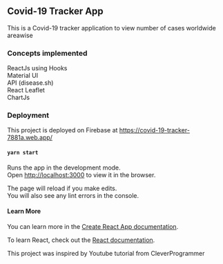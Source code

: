## Covid-19 Tracker App

This is a Covid-19 tracker application to view number of cases worldwide areawise 

### Concepts implemented

ReactJs using Hooks<br />
Material UI<br />
API (disease.sh)<br />
React Leaflet<br />
ChartJs<br />

### Deployment

This project is deployed on Firebase at https://covid-19-tracker-7881a.web.app/

#### `yarn start`

Runs the app in the development mode.<br />
Open [http://localhost:3000](http://localhost:3000) to view it in the browser.

The page will reload if you make edits.<br />
You will also see any lint errors in the console.

#### Learn More

You can learn more in the [Create React App documentation](https://facebook.github.io/create-react-app/docs/getting-started).

To learn React, check out the [React documentation](https://reactjs.org/).

This project was inspired by Youtube tutorial from CleverProgrammer


